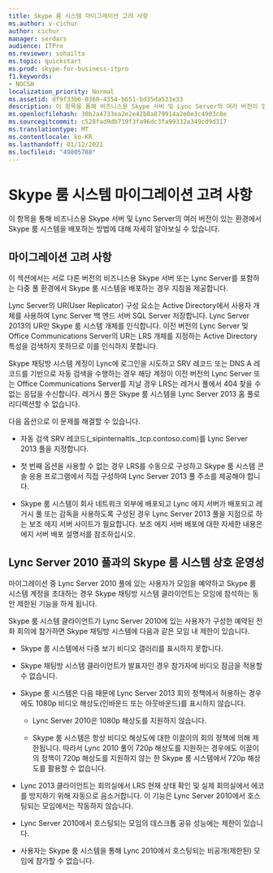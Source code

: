```yaml
---
title: Skype 룸 시스템 마이그레이션 고려 사항
ms.author: v-cichur
author: cichur
manager: serdars
audience: ITPro
ms.reviewer: sohailta
ms.topic: quickstart
ms.prod: skype-for-business-itpro
f1.keywords:
- NOCSH
localization_priority: Normal
ms.assetid: df9f33b6-0360-4354-b651-bd35da533e33
description: 이 항목을 통해 비즈니스용 Skype 서버 및 Lync Server의 여러 버전이 있는 환경에서 Skype 룸 시스템을 배포하는 방법에 대해 자세히 알아보실 수 있습니다.
ms.openlocfilehash: 30b2a4733ea2e2e42b8a879914a2e0e3c4903c8e
ms.sourcegitcommit: c528fad9db719f3fa96dc3fa99332a349cd9d317
ms.translationtype: MT
ms.contentlocale: ko-KR
ms.lasthandoff: 01/12/2021
ms.locfileid: "49805788"
---
```

# <a name="skype-room-system-migration-considerations"></a>Skype 룸 시스템 마이그레이션 고려 사항
 
이 항목을 통해 비즈니스용 Skype 서버 및 Lync Server의 여러 버전이 있는 환경에서 Skype 룸 시스템을 배포하는 방법에 대해 자세히 알아보실 수 있습니다.
  
## <a name="migration-considerations"></a>마이그레이션 고려 사항

이 섹션에서는 서로 다른 버전의 비즈니스용 Skype 서버 또는 Lync Server를 포함하는 다중 풀 환경에서 Skype 룸 시스템을 배포하는 경우 지침을 제공합니다. 
  
Lync Server의 UR(User Replicator) 구성 요소는 Active Directory에서 사용자 개체를 사용하여 Lync Server 백 엔드 서버 SQL Server 저장합니다. Lync Server 2013의 UR만 Skype 룸 시스템 개체를 인식합니다. 이전 버전의 Lync Server 및 Office Communications Server의 UR는 LRS 개체를 지정하는 Active Directory 특성을 검색하지 못하므로 이를 인식하지 못합니다. 
  
Skype 채팅방 시스템 계정이 Lync에 로그인을 시도하고 SRV 레코드 또는 DNS A 레코드를 기반으로 자동 검색을 수행하는 경우 해당 계정이 이전 버전의 Lync Server 또는 Office Communications Server를 지날 경우 LRS는 레거시 풀에서 404 찾을 수 없는 응답을 수신합니다. 레거시 풀은 Skype 룸 시스템을 Lync Server 2013 홈 풀로 리디렉션할 수 없습니다. 
  
다음 옵션으로 이 문제를 해결할 수 있습니다. 
  
- 자동 검색 SRV 레코드(_sipinternaltls._tcp.contoso.com)를 Lync Server 2013 풀을 지정합니다.
    
- 첫 번째 옵션을 사용할 수 없는 경우 LRS를 수동으로 구성하고 Skype 룸 시스템 콘솔 응용 프로그램에서 직접 구성하여 Lync Server 2013 풀 주소를 제공해야 합니다. 
    
- Skype 룸 시스템이 회사 네트워크 외부에 배포되고 Lync 에지 서버가 배포되고 레거시 풀 또는 감독을 사용하도록 구성된 경우 Lync Server 2013 풀을 지점으로 하는 보조 에지 서버 사이트가 필요합니다. 보조 에지 서버 배포에 대한 자세한 내용은 에지 서버 배포 설명서를 참조하십시오. 
    
## <a name="skype-room-system-interoperability-with-a-lync-server-2010-pool"></a>Lync Server 2010 풀과의 Skype 룸 시스템 상호 운영성

마이그레이션 중 Lync Server 2010 풀에 있는 사용자가 모임을 예약하고 Skype 룸 시스템 계정을 초대하는 경우 Skype 채팅방 시스템 클라이언트는 모임에 참석하는 동안 제한된 기능을 하게 됩니다. 
  
Skype 룸 시스템 클라이언트가 Lync Server 2010에 있는 사용자가 구성한 예약된 전화 회의에 참가하면 Skype 채팅방 시스템에 다음과 같은 모임 내 제한이 있습니다. 
  
- Skype 룸 시스템에서 다중 보기 비디오 갤러리를 표시하지 못합니다.
    
- Skype 채팅방 시스템 클라이언트가 발표자인 경우 참가자에 비디오 잠금을 적용할 수 없습니다.
    
- Skype 룸 시스템은 다음 때문에 Lync Server 2013 회의 정책에서 허용하는 경우에도 1080p 비디오 해상도(인바운드 또는 아웃바운드)를 표시하지 않습니다. 
    
  - Lync Server 2010은 1080p 해상도를 지원하지 않습니다.
    
  - Skype 룸 시스템은 항상 비디오 해상도에 대한 이끌이의 회의 정책에 의해 제한됩니다. 따라서 Lync 2010 풀이 720p 해상도를 지원하는 경우에도 이끌이의 정책이 720p 해상도를 지원하지 않는 한 Skype 룸 시스템에서 720p 해상도를 활용할 수 없습니다. 
    
- Lync 2013 클라이언트는 회의실에서 LRS 현재 상태 확인 및 실제 회의실에서 에코를 방지하기 위해 자동으로 음소거합니다. 이 기능은 Lync Server 2010에서 호스팅되는 모임에서는 작동하지 않습니다.
    
- Lync Server 2010에서 호스팅되는 모임의 데스크톱 공유 성능에는 제한이 있습니다.
    
- 사용자는 Skype 룸 시스템을 통해 Lync 2010에서 호스팅되는 비공개(제한된) 모임에 참가할 수 없습니다.
    

